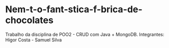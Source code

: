 # Nem-t-o-fant-stica-f-brica-de-chocolates
Trabalho da disciplina de POO2 - CRUD com Java + MongoDB. Integrantes: Higor Costa - Samuel Silva
